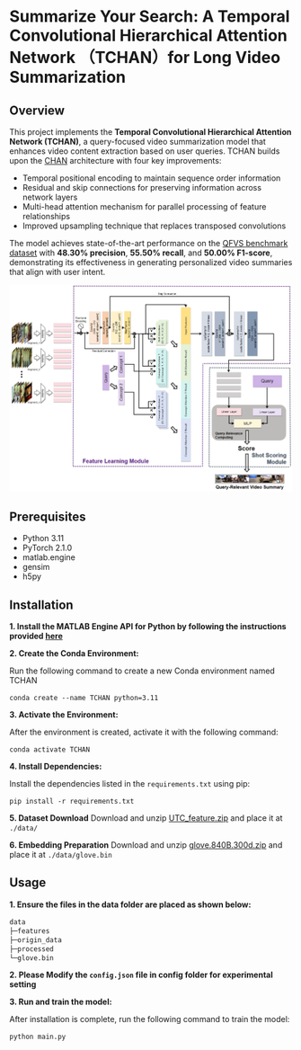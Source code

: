 # Summarize Your Search: A Temporal Convolutional Hierarchical Attention Network （TCHAN）for Long Video Summarization


## Overview
This project implements the **Temporal Convolutional Hierarchical Attention Network (TCHAN)**, a query-focused video summarization model that enhances video content extraction based on user queries. TCHAN builds upon the [CHAN](https://github.com/ckczzj/CHAN) architecture with four key improvements:

- Temporal positional encoding to maintain sequence order information
- Residual and skip connections for preserving information across network layers
- Multi-head attention mechanism for parallel processing of feature relationships
- Improved upsampling technique that replaces transposed convolutions

The model achieves state-of-the-art performance on the [QFVS benchmark dataset](https://arxiv.org/pdf/1707.04960) with **48.30% precision**, **55.50% recall**, and **50.00% F1-score**, demonstrating its effectiveness in generating personalized video summaries that align with user intent.

![Model Architecture](./Model.png)

## Prerequisites

- Python 3.11
- PyTorch 2.1.0
- matlab.engine
- gensim
- h5py

## Installation
**1. Install the MATLAB Engine API for Python by following the instructions provided  [here](https://www.mathworks.com/help/matlab/matlab_external/install-the-matlab-engine-for-python.html)**

**2. Create the Conda Environment:**

Run the following command to create a new Conda environment named TCHAN
```
conda create --name TCHAN python=3.11
```

**3. Activate the Environment:**

After the environment is created, activate it with the following command:
```
conda activate TCHAN
```
**4. Install Dependencies:**

Install the dependencies listed in the `requirements.txt` using pip:
```
pip install -r requirements.txt
```

**5. Dataset Download**
Download and unzip [UTC_feature.zip](https://drive.google.com/file/d/1np6d59s27PASZK7yjdnnvkmqT1cPeotO/view?usp=sharing) and place it at `./data/`

**6. Embedding Preparation**
Download and unzip [glove.840B.300d.zip](http://nlp.stanford.edu/data/glove.840B.300d.zip) and place it at `./data/glove.bin`


## Usage

**1. Ensure the files in the data folder are placed as shown below:**
```
data
├─features
├─origin_data
├─processed
└─glove.bin
```

**2. Please Modify the `config.json` file in config folder for experimental setting**

**3. Run and train the model:**

After installation is complete, run the following command to train the model:
```
python main.py
```


